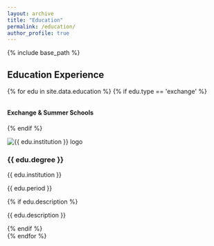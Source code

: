 ```yaml
---
layout: archive
title: "Education"
permalink: /education/
author_profile: true
---
```


{% include base_path %}

## Education Experience

{% for edu in site.data.education %}
  {% if edu.type == 'exchange' %}
    <h4 style="margin-top:2rem;">Exchange & Summer Schools</h4>
  {% endif %}

  <div class="edu-row {% if edu.type == 'exchange' %}edu-exchange{% endif %}">
    <div class="edu-logo">
      <img src="{{ edu.logo | prepend: '/images/' | relative_url }}" alt="{{ edu.institution }} logo">
    </div>
    <div class="edu-text">
      <h3>{{ edu.degree }}</h3>
      <p class="institution">{{ edu.institution }}</p>
      <p class="date">{{ edu.period }}</p>
      {% if edu.description %}<p class="description">{{ edu.description }}</p>{% endif %}
    </div>
  </div>
{% endfor %}
